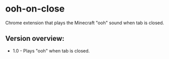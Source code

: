 # ooh-on-close
Chrome extension that plays the Minecraft "ooh" sound when tab is closed.  
## Version overview:    
    
* 1.0 - Plays "ooh" when tab is closed.



